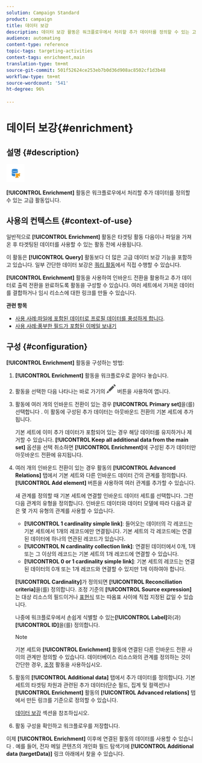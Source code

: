 ```yaml
---
solution: Campaign Standard
product: campaign
title: 데이터 보강
description: 데이터 보강 활동은 워크플로우에서 처리할 추가 데이터를 정의할 수 있는 고급 활동입니다.
audience: automating
content-type: reference
topic-tags: targeting-activities
context-tags: enrichment,main
translation-type: tm+mt
source-git-commit: 501f52624ce253eb7b0d36d908ac8502cf1d3b48
workflow-type: tm+mt
source-wordcount: '541'
ht-degree: 96%

---
```



# 데이터 보강{#enrichment}

## 설명 {#description}

![](assets/enrichment.png)

**[!UICONTROL Enrichment]** 활동은 워크플로우에서 처리할 추가 데이터를 정의할 수 있는 고급 활동입니다.

## 사용의 컨텍스트 {#context-of-use}

일반적으로 **[!UICONTROL Enrichment]** 활동은 타겟팅 활동 다음이나 파일을 가져온 후 타겟팅된 데이터를 사용할 수 있는 활동 전에 사용됩니다.

이 활동은 **[!UICONTROL Query]** 활동보다 더 많은 고급 데이터 보강 기능을 포함하고 있습니다. 일부 간단한 데이터 보강은 [쿼리 활동](../../automating/using/query.md#enriching-data)에서 직접 수행할 수 있습니다.

**[!UICONTROL Enrichment]** 활동을 사용하여 인바운드 전환을 활용하고 추가 데이터로 출력 전환을 완료하도록 활동을 구성할 수 있습니다. 여러 세트에서 가져온 데이터를 결합하거나 임시 리소스에 대한 링크를 만들 수 있습니다.

**관련 항목**

* [사용 사례:파일에 포함된 데이터로 프로필 데이터를 풍성하게 합니다](../../automating/using/enriching-profile-data-file.md).
* [사용 사례:풍부한 필드가 포함된 이메일 보내기](../../automating/using/sending-email-enriched-fields.md)

## 구성 {#configuration}

**[!UICONTROL Enrichment]** 활동을 구성하는 방법:

1. **[!UICONTROL Enrichment]** 활동을 워크플로우로 끌어다 놓습니다.
1. 활동을 선택한 다음 나타나는 바로 가기의 ![](assets/edit_darkgrey-24px.png) 버튼을 사용하여 엽니다.
1. 활동에 여러 개의 인바운드 전환이 있는 경우 **[!UICONTROL Primary set]**&#x200B;을(를) 선택합니다 . 이 활동에 구성된 추가 데이터는 아웃바운드 전환의 기본 세트에 추가됩니다.

   기본 세트에 이미 추가 데이터가 포함되어 있는 경우 해당 데이터를 유지하거나 제거할 수 있습니다. **[!UICONTROL Keep all additional data from the main set]** 옵션을 선택 취소하면 **[!UICONTROL Enrichment]**&#x200B;에 구성된 추가 데이터만 아웃바운드 전환에 유지됩니다.

1. 여러 개의 인바운드 전환이 있는 경우 활동의 **[!UICONTROL Advanced Relations]** 탭에서 기본 세트와 다른 인바운드 데이터 간의 관계를 정의합니다. **[!UICONTROL Add element]** 버튼을 사용하여 여러 관계를 추가할 수 있습니다.

   새 관계를 정의할 때 기본 세트에 연결할 인바운드 데이터 세트를 선택합니다. 그런 다음 관계의 유형을 정의합니다. 인바운드 데이터와 데이터 모델에 따라 다음과 같은 몇 가지 유형의 관계를 사용할 수 있습니다.

   * **[!UICONTROL 1 cardinality simple link]**: 들어오는 데이터의 각 레코드는 기본 세트에서 1개의 레코드에만 연결됩니다. 기본 세트의 각 레코드에는 연결된 데이터에 하나의 연관된 레코드가 있습니다.
   * **[!UICONTROL N cardinality collection link]**: 연결된 데이터에서 0개, 1개 또는 그 이상의 레코드는 기본 세트의 1개 레코드에 연결할 수 있습니다.
   * **[!UICONTROL 0 or 1 cardinality simple link]**: 기본 세트의 레코드는 연결된 데이터의 0개 또는 1개 레코드와 연결할 수 있지만 1개 이하여야 합니다.

   **[!UICONTROL Cardinality]**&#x200B;가 정의되면 **[!UICONTROL Reconciliation criteria]**&#x200B;을(를) 정의합니다. 조정 기준의 **[!UICONTROL Source expression]**&#x200B;는 대상 리소스의 필드이거나 [표현식](../../automating/using/advanced-expression-editing.md) 또는 따옴표 사이에 직접 지정된 값일 수 있습니다.

   나중에 워크플로우에서 손쉽게 식별할 수 있는&#x200B;**[!UICONTROL Label]**&#x200B;와(과) **[!UICONTROL ID]**&#x200B;을(를) 정의합니다.

   >[!NOTE]
   >
   >기본 세트와 **[!UICONTROL Enrichment]** 활동에 연결된 다른 인바운드 전환 사이의 관계만 정의할 수 있습니다. 데이터베이스 리소스와의 관계를 정의하는 것이 간단한 경우, [조정](../../automating/using/reconciliation.md) 활동을 사용하십시오.

1. 활동의 **[!UICONTROL Additional data]** 탭에서 추가 데이터를 정의합니다. 기본 세트의 타겟팅 차원과 관련된 추가 데이터(단순 필드, 집계 및 컬렉션)나 **[!UICONTROL Enrichment]** 활동의 **[!UICONTROL Advanced relations]** 탭에서 만든 링크를 기준으로 정의할 수 있습니다.

   [데이터 보강](../../automating/using/query.md#enriching-data) 섹션을 참조하십시오.

1. 활동 구성을 확인하고 워크플로우를 저장합니다.

이제 **[!UICONTROL Enrichment]** 이후에 연결된 활동의 데이터를 사용할 수 있습니다 . 예를 들어, 전자 메일 콘텐츠의 개인화 필드 탐색기에 **[!UICONTROL Additional data (targetData)]** 링크 아래에서 찾을 수 있습니다.

